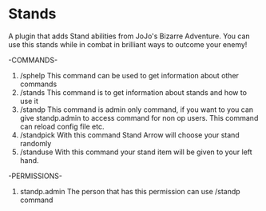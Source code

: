 # Stands
A plugin that adds Stand abilities from JoJo's Bizarre Adventure. You can use this stands while in combat in brilliant ways to outcome your enemy!

-COMMANDS-
1. /sphelp This command can be used to get information about other commands
2. /stands This command is to get information about stands and how to use it
3. /standp This command is admin only command, if you want to you can give standp.admin to access command for non op users. This command can reload config file etc.
4. /standpick With this command Stand Arrow will choose your stand randomly
5. /standuse With this command your stand item will be given to your left hand.

-PERMISSIONS-
1. standp.admin The person that has this permission can use /standp command
